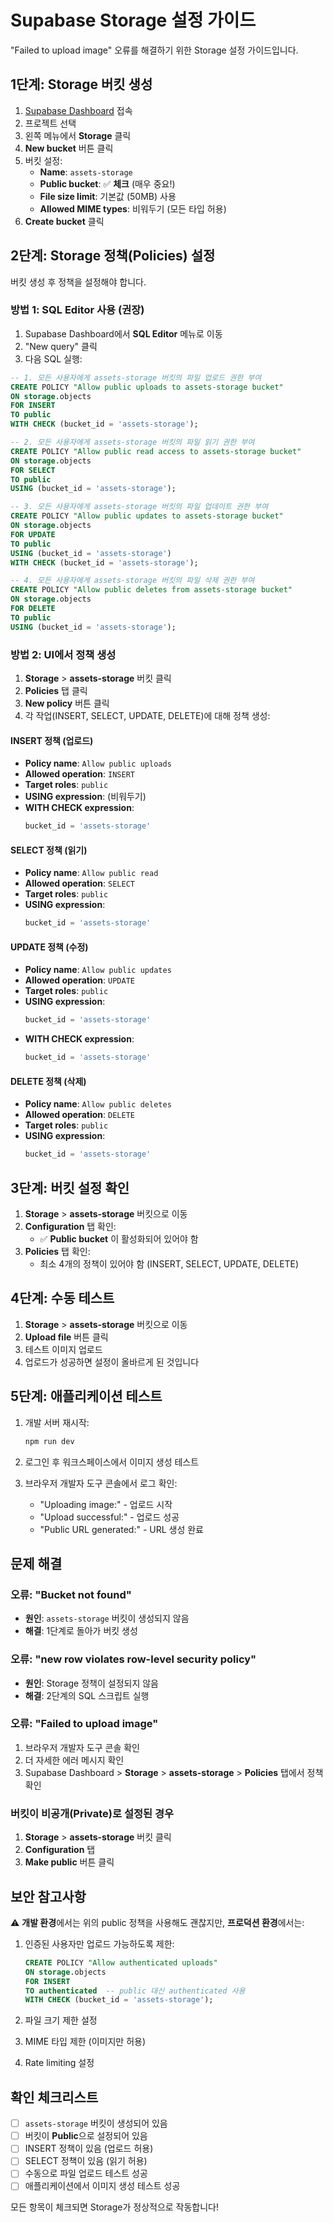 # Supabase Storage 설정 가이드

"Failed to upload image" 오류를 해결하기 위한 Storage 설정 가이드입니다.

## 1단계: Storage 버킷 생성

1. [Supabase Dashboard](https://supabase.com/dashboard) 접속
2. 프로젝트 선택
3. 왼쪽 메뉴에서 **Storage** 클릭
4. **New bucket** 버튼 클릭
5. 버킷 설정:
   - **Name**: `assets-storage`
   - **Public bucket**: ✅ **체크** (매우 중요!)
   - **File size limit**: 기본값 (50MB) 사용
   - **Allowed MIME types**: 비워두기 (모든 타입 허용)
6. **Create bucket** 클릭

## 2단계: Storage 정책(Policies) 설정

버킷 생성 후 정책을 설정해야 합니다.

### 방법 1: SQL Editor 사용 (권장)

1. Supabase Dashboard에서 **SQL Editor** 메뉴로 이동
2. "New query" 클릭
3. 다음 SQL 실행:

```sql
-- 1. 모든 사용자에게 assets-storage 버킷의 파일 업로드 권한 부여
CREATE POLICY "Allow public uploads to assets-storage bucket"
ON storage.objects
FOR INSERT
TO public
WITH CHECK (bucket_id = 'assets-storage');

-- 2. 모든 사용자에게 assets-storage 버킷의 파일 읽기 권한 부여
CREATE POLICY "Allow public read access to assets-storage bucket"
ON storage.objects
FOR SELECT
TO public
USING (bucket_id = 'assets-storage');

-- 3. 모든 사용자에게 assets-storage 버킷의 파일 업데이트 권한 부여
CREATE POLICY "Allow public updates to assets-storage bucket"
ON storage.objects
FOR UPDATE
TO public
USING (bucket_id = 'assets-storage')
WITH CHECK (bucket_id = 'assets-storage');

-- 4. 모든 사용자에게 assets-storage 버킷의 파일 삭제 권한 부여
CREATE POLICY "Allow public deletes from assets-storage bucket"
ON storage.objects
FOR DELETE
TO public
USING (bucket_id = 'assets-storage');
```

### 방법 2: UI에서 정책 생성

1. **Storage** > **assets-storage** 버킷 클릭
2. **Policies** 탭 클릭
3. **New policy** 버튼 클릭
4. 각 작업(INSERT, SELECT, UPDATE, DELETE)에 대해 정책 생성:

#### INSERT 정책 (업로드)
- **Policy name**: `Allow public uploads`
- **Allowed operation**: `INSERT`
- **Target roles**: `public`
- **USING expression**: (비워두기)
- **WITH CHECK expression**:
  ```sql
  bucket_id = 'assets-storage'
  ```

#### SELECT 정책 (읽기)
- **Policy name**: `Allow public read`
- **Allowed operation**: `SELECT`
- **Target roles**: `public`
- **USING expression**:
  ```sql
  bucket_id = 'assets-storage'
  ```

#### UPDATE 정책 (수정)
- **Policy name**: `Allow public updates`
- **Allowed operation**: `UPDATE`
- **Target roles**: `public`
- **USING expression**:
  ```sql
  bucket_id = 'assets-storage'
  ```
- **WITH CHECK expression**:
  ```sql
  bucket_id = 'assets-storage'
  ```

#### DELETE 정책 (삭제)
- **Policy name**: `Allow public deletes`
- **Allowed operation**: `DELETE`
- **Target roles**: `public`
- **USING expression**:
  ```sql
  bucket_id = 'assets-storage'
  ```

## 3단계: 버킷 설정 확인

1. **Storage** > **assets-storage** 버킷으로 이동
2. **Configuration** 탭 확인:
   - ✅ **Public bucket** 이 활성화되어 있어야 함
3. **Policies** 탭 확인:
   - 최소 4개의 정책이 있어야 함 (INSERT, SELECT, UPDATE, DELETE)

## 4단계: 수동 테스트

1. **Storage** > **assets-storage** 버킷으로 이동
2. **Upload file** 버튼 클릭
3. 테스트 이미지 업로드
4. 업로드가 성공하면 설정이 올바르게 된 것입니다

## 5단계: 애플리케이션 테스트

1. 개발 서버 재시작:
   ```bash
   npm run dev
   ```

2. 로그인 후 워크스페이스에서 이미지 생성 테스트

3. 브라우저 개발자 도구 콘솔에서 로그 확인:
   - "Uploading image:" - 업로드 시작
   - "Upload successful:" - 업로드 성공
   - "Public URL generated:" - URL 생성 완료

## 문제 해결

### 오류: "Bucket not found"
- **원인**: `assets-storage` 버킷이 생성되지 않음
- **해결**: 1단계로 돌아가 버킷 생성

### 오류: "new row violates row-level security policy"
- **원인**: Storage 정책이 설정되지 않음
- **해결**: 2단계의 SQL 스크립트 실행

### 오류: "Failed to upload image"
1. 브라우저 개발자 도구 콘솔 확인
2. 더 자세한 에러 메시지 확인
3. Supabase Dashboard > **Storage** > **assets-storage** > **Policies** 탭에서 정책 확인

### 버킷이 비공개(Private)로 설정된 경우
1. **Storage** > **assets-storage** 버킷 클릭
2. **Configuration** 탭
3. **Make public** 버튼 클릭

## 보안 참고사항

⚠️ **개발 환경**에서는 위의 public 정책을 사용해도 괜찮지만, **프로덕션 환경**에서는:

1. 인증된 사용자만 업로드 가능하도록 제한:
   ```sql
   CREATE POLICY "Allow authenticated uploads"
   ON storage.objects
   FOR INSERT
   TO authenticated  -- public 대신 authenticated 사용
   WITH CHECK (bucket_id = 'assets-storage');
   ```

2. 파일 크기 제한 설정
3. MIME 타입 제한 (이미지만 허용)
4. Rate limiting 설정

## 확인 체크리스트

- [ ] `assets-storage` 버킷이 생성되어 있음
- [ ] 버킷이 **Public**으로 설정되어 있음
- [ ] INSERT 정책이 있음 (업로드 허용)
- [ ] SELECT 정책이 있음 (읽기 허용)
- [ ] 수동으로 파일 업로드 테스트 성공
- [ ] 애플리케이션에서 이미지 생성 테스트 성공

모든 항목이 체크되면 Storage가 정상적으로 작동합니다!